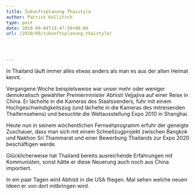 ```yaml
---
title: Zukunftsplanung Thaistyle
author: Patrick Kollitsch
type: post
date: 2010-09-04T14:47:59+00:00
url: /2010/09/zukunftsplanung-thaistyle/




---
```

In Thailand läuft immer alles etwas anders als man es aus der alten Heimat kennt. 

Vergangene Woche beispielsweise war unser mehr oder weniger demokratisch gewählter Premierminister Abhisit Vejjajiva auf einer Reise in China. Er lächelte in die Kameras des Staatssenders, fuhr mit einem Hochgeschwindigkeitszug (und lächelte in die Kameras des mitreisenden Thaifernsehens) und besuchte die Weltausstellung Expo 2010 in Shanghai.

Heute nun in seinem wöchentlichen Fernsehprogramm erfuhr der geneigte Zuschauer, dass man sich mit einem Schnellzugprojekt zwischen Bangkok und Nakhon Sri Thammarat und einer Bewerbung Thailands zur Expo 2020 beschäftigen werde. 

Glücklicherweise hat Thailand bereits ausreichende Erfahrungen mit Kommunisten, sonst hätte er diese Neuerung auch noch aus China importiert.

In ein paar Tagen wird Abhisit in die <span class="caps">USA</span> fliegen. Mal sehen welche neuen Ideen er von dort mitbringen wird.